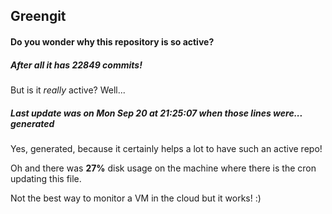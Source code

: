 ## Greengit

#### Do you wonder why this repository is so active?

##### After all it has 22849 commits!

But is it *really* active? Well...

##### Last update was on Mon Sep 20 at 21:25:07 when those lines were... generated

Yes, generated, because it certainly helps a lot to have such an active repo!

Oh and there was **27%** disk usage on the machine
where there is the cron updating this file.

Not the best way to monitor a VM in the cloud but it works! :)
